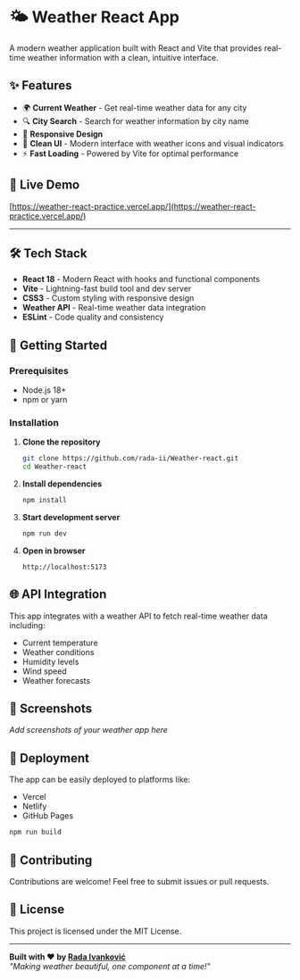 # 🌤️ Weather React App

A modern weather application built with React and Vite that provides real-time weather information with a clean, intuitive interface.

## ✨ Features

- 🌍 **Current Weather** - Get real-time weather data for any city
- 🔍 **City Search** - Search for weather information by city name
- 📱 **Responsive Design** 
- 🎨 **Clean UI** - Modern interface with weather icons and visual indicators
- ⚡ **Fast Loading** - Powered by Vite for optimal performance

## 🚀 Live Demo
[https://weather-react-practice.vercel.app/](https://weather-react-practice.vercel.app/)

---

## 🛠️ Tech Stack

- **React 18** - Modern React with hooks and functional components
- **Vite** - Lightning-fast build tool and dev server
- **CSS3** - Custom styling with responsive design
- **Weather API** - Real-time weather data integration
- **ESLint** - Code quality and consistency

## 🚀 Getting Started

### Prerequisites
- Node.js 18+ 
- npm or yarn

### Installation

1. **Clone the repository**
   ```bash
   git clone https://github.com/rada-ii/Weather-react.git
   cd Weather-react
   ```

2. **Install dependencies**
   ```bash
   npm install
   ```

3. **Start development server**
   ```bash
   npm run dev
   ```

4. **Open in browser**
   ```
   http://localhost:5173
   ```

## 🌐 API Integration

This app integrates with a weather API to fetch real-time weather data including:
- Current temperature
- Weather conditions
- Humidity levels
- Wind speed
- Weather forecasts

## 📱 Screenshots

*Add screenshots of your weather app here*

## 🚀 Deployment

The app can be easily deployed to platforms like:
- Vercel
- Netlify
- GitHub Pages

```bash
npm run build
```

## 🤝 Contributing

Contributions are welcome! Feel free to submit issues or pull requests.

## 📄 License

This project is licensed under the MIT License.

---

**Built with ❤️ by [Rada Ivanković](https://github.com/rada-ii)**  
*"Making weather beautiful, one component at a time!"*
